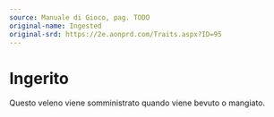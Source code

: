```yaml
---
source: Manuale di Gioco, pag. TODO
original-name: Ingested
original-srd: https://2e.aonprd.com/Traits.aspx?ID=95
---
```


# Ingerito

Questo veleno viene somministrato quando viene bevuto o mangiato.
